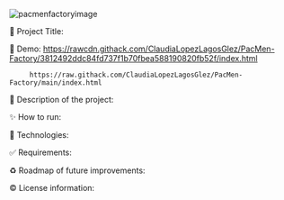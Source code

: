 

![pacmenfactoryimage](https://user-images.githubusercontent.com/101289219/170178171-962c6c49-5536-43a8-8ef9-cfffdbd37800.jpg)


📌 Project Title:

👀 Demo: https://rawcdn.githack.com/ClaudiaLopezLagosGlez/PacMen-Factory/3812492ddc84fd737f1b70fbea588190820fb52f/index.html 

         https://raw.githack.com/ClaudiaLopezLagosGlez/PacMen-Factory/main/index.html

🎯 Description of the project:

✨ How to run:

🚀 Technologies:

✅ Requirements:

♻️ Roadmap of future improvements: 

©️ License information:
 
 






 
